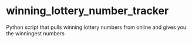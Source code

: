 # winning_lottery_number_tracker
Python script that pulls winning lottery numbers from online and gives you the winningest numbers
